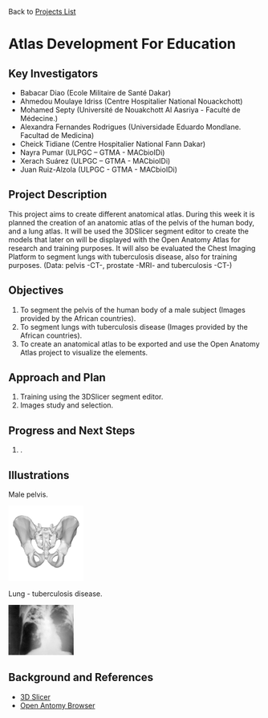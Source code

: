 Back to [Projects List](../../README.md#ProjectsList)

# Atlas Development For Education


## Key Investigators

- Babacar Diao (Ecole Militaire de Santé Dakar)
- Ahmedou Moulaye Idriss (Centre Hospitalier National Nouackchott)
-	Mohamed Septy (Université de Nouakchott Al Aasriya - Faculté de Médecine.)
-	Alexandra Fernandes Rodrigues (Universidade Eduardo Mondlane. Facultad de Medicina)
-	Cheick Tidiane (Centre Hospitalier National Fann Dakar)
- Nayra Pumar (ULPGC – GTMA - MACbioIDi)
-	Xerach Suárez (ULPGC – GTMA - MACbioIDi)
- Juan Ruiz-Alzola (ULPGC - GTMA - MACbioIDi)


## Project Description

This project aims to create different anatomical atlas. During this week it is planned the creation
of an anatomic atlas of the pelvis of the human body, and a lung atlas. It will be used the 3DSlicer
segment editor to create the models that later on will be displayed with the Open Anatomy Atlas for
research and training purposes. It will also be evaluated the Chest Imaging Platform to segment lungs with 
tuberculosis disease, also for training purposes. (Data: pelvis -CT-, prostate -MRI- and tuberculosis -CT-)


## Objectives

1. To segment the pelvis of the human body of a male subject (Images provided by the African countries).
1. To segment lungs with tuberculosis disease (Images provided by the African countries).
1. To create an anatomical atlas to be exported and use the Open Anatomy Atlas project to visualize the elements.


## Approach and Plan

1. Training using the 3DSlicer segment editor.
1. Images study and selection.


## Progress and Next Steps

1. .


## Illustrations

Male pelvis.

<img src="PelvisMale.png" width="150" height="150">

Lung - tuberculosis disease.

<img src="Tuberculosis-x-ray.jpg" width="130" height="100">

## Background and References

+ [3D Slicer](https://www.slicer.org)
+ [Open Antomy Browser](https://www.openanatomy.org/)
